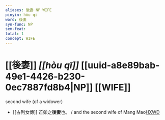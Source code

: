 ```yaml
---
aliases: 後妻 NP WIFE
pinyin: hòu qī
word: 後妻
syn-func: NP
sem-feat: 
total: 1
concept: WIFE 
---
```

# [[後妻]] *[[hòu qī]]*  [[uuid-a8e89bab-49e1-4426-b230-0ec7887fd8b4|NP]] [[WIFE]]
second wife (of a widower)
 - [[古列女傳]] 芒卯之**後妻**也。 / and the second wife of Mang Mao[HXWD](https://hxwd.org/textview.html?location=KR2g0017_CHANT_001-53a.4)